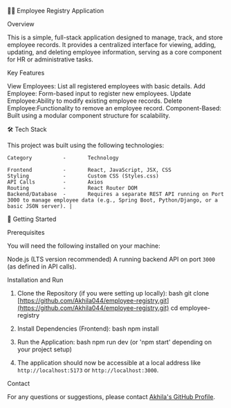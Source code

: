 👨‍💼 Employee Registry Application

Overview

This is a simple, full-stack application designed to manage, track, and store employee records. It provides a centralized interface for viewing, adding, updating, and deleting employee information, serving as a core component for HR or administrative tasks.

Key Features

View Employees: List all registered employees with basic details.
Add Employee: Form-based input to register new employees.
Update Employee:Ability to modify existing employee records.
Delete Employee:Functionality to remove an employee record.
Component-Based: Built using a modular component structure for scalability.

 🛠 Tech Stack

This project was built using the following technologies:

    Category          -       Technology 

    Frontend          -       React, JavaScript, JSX, CSS 
    Styling           -       Custom CSS (Styles.css) 
    API Calls         -       Axios 
    Routing           -       React Router DOM 
    Backend/Database  -       Requires a separate REST API running on Port 3000 to manage employee data (e.g., Spring Boot, Python/Django, or a basic JSON server). |

🚀 Getting Started

Prerequisites

You will need the following installed on your machine:

Node.js (LTS version recommended)
A running backend API on port `3000` (as defined in API calls).

Installation and Run

1.  Clone the Repository (if you were setting up locally):
    bash
    git clone [https://github.com/Akhila044/employee-registry.git](https://github.com/Akhila044/employee-registry.git)
    cd employee-registry
    
2.  Install Dependencies (Frontend):
    bash
    npm install
    
3.  Run the Application:
    bash
    npm run dev   (or 'npm start' depending on your project setup)
    
4.  The application should now be accessible at a local address like `http://localhost:5173` or `http://localhost:3000`.

Contact

For any questions or suggestions, please contact [Akhila's GitHub Profile](https://github.com/Akhila044).
